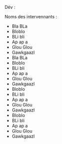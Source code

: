 Dév : 

Noms des intervennants : 
- Bla BLa 
- Bloblo 
- BLi bli 
- Ap ap a
- Glou Glou 
- Gawkgaazl
- Bla BLa
- Bloblo
- BLi bli
- Ap ap a
- Glou Glou
- Gawkgaazl
- Bloblo
- BLi bli
- Ap ap a
- Glou Glou
- Gawkgaazl
- Bloblo
- BLi bli
- Ap ap a
- Glou Glou
- Gawkgaazl


